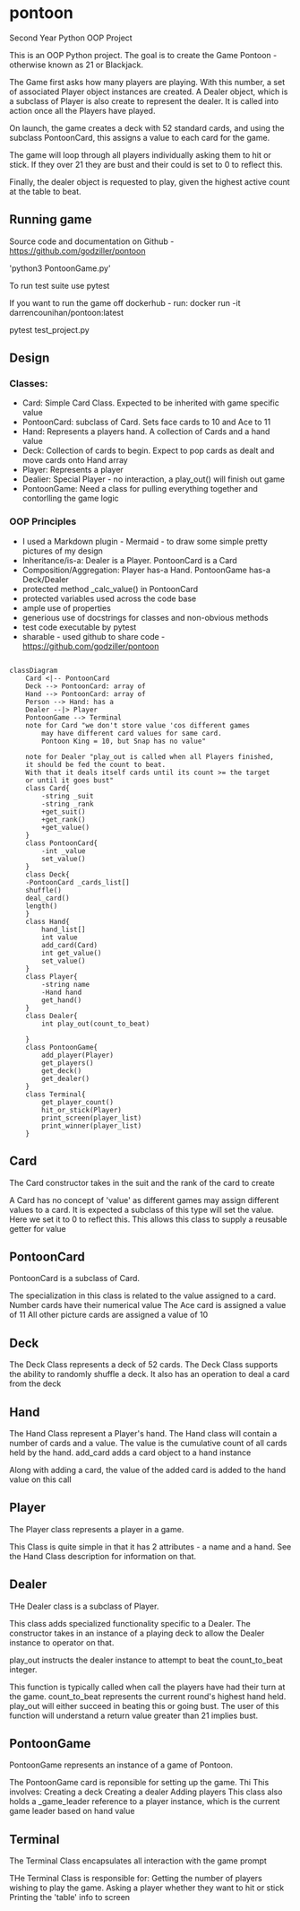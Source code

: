 # pontoon
Second Year Python OOP Project 

This is an OOP Python project. The goal is to create the Game Pontoon - otherwise known as 21 or Blackjack.

The Game first asks how many players are playing. With this number, a set of associated Player object instances are created.
A Dealer object, which is a subclass of Player is also create to represent the dealer. It is called into action once all the Players have played.

On launch, the game creates a deck with 52 standard cards, and using the subclass PontoonCard, this assigns a value to each card for the game.

The game will loop through all players individually asking them to hit or stick. If they over 21 they are bust and their could is set to 0 to reflect this.

Finally, the dealer object is requested to play, given the highest active count at the table to beat.

## Running game

Source code and documentation on Github - https://github.com/godziller/pontoon

'python3 PontoonGame.py'

To run test suite use pytest

If you want to run the game off dockerhub - run: docker run -it darrencounihan/pontoon:latest

pytest test_project.py
## Design
### Classes: 

* Card: Simple Card Class. Expected to be inherited with game specific value
* PontoonCard: subclass of Card. Sets face cards to 10 and Ace to 11
* Hand: Represents a players hand. A collection of Cards and a hand value
* Deck: Collection of cards to begin. Expect to pop cards as dealt and move cards onto Hand array
* Player: Represents a player
* Dealier: Special Player - no interaction, a play_out() will finish out game
* PontoonGame: Need a class for pulling everything together and contorlling the game logic

### OOP Principles

- I used a Markdown plugin - Mermaid - to draw some simple pretty pictures of my design
- Inheritance/is-a: Dealer is a Player. PontoonCard is a Card
- Composition/Aggregation: Player has-a Hand. PontoonGame has-a Deck/Dealer
- protected method _calc_value() in PontoonCard
- protected variables used across the code base
- ample use of properties
- generious use of docstrings for classes and non-obvious methods
- test code executable by pytest
- sharable - used github to share code - https://github.com/godziller/pontoon

```mermaid

classDiagram
    Card <|-- PontoonCard
    Deck --> PontoonCard: array of
    Hand --> PontoonCard: array of
    Person --> Hand: has a
    Dealer --|> Player
    PontoonGame --> Terminal
    note for Card "we don't store value 'cos different games
        may have different card values for same card.
        Pontoon King = 10, but Snap has no value"
        
    note for Dealer "play_out is called when all Players finished,
    it should be fed the count to beat.
    With that it deals itself cards until its count >= the target
    or until it goes bust"    
    class Card{
        -string _suit
        -string _rank
        +get_suit()
        +get_rank()
        +get_value()
    }
    class PontoonCard{
        -int _value
        set_value()
    }
    class Deck{
    -PontoonCard _cards_list[]
    shuffle()
    deal_card()
    length()
    }
    class Hand{
        hand_list[]
        int value
        add_card(Card)
        int get_value()
        set_value()
    }
    class Player{
        -string name
        -Hand hand
        get_hand()
    }
    class Dealer{
        int play_out(count_to_beat)
        
    }
    class PontoonGame{
        add_player(Player)
        get_players()
        get_deck()
        get_dealer()
    }  
    class Terminal{
        get_player_count()
        hit_or_stick(Player)
        print_screen(player_list)
        print_winner(player_list)
    }
```

## Card

   The Card constructor takes in the suit and the rank of the card to create

   A Card has no concept of 'value' as different games may assign different values to a card.
   It is expected a subclass of this type will set the value. Here we set it to 0 to reflect this.
   This allows this class to supply a reusable getter for value

## PontoonCard

PontoonCard is a subclass of Card.

The specialization in this class is related to the value assigned to a card.
Number cards have their numerical value
The Ace card is assigned a value of 11
All other picture cards are assigned a value of 10


## Deck

The Deck Class represents a deck of 52 cards.
The Deck Class supports the ability to randomly shuffle a deck. It also has an operation to deal a card from the deck

## Hand

The Hand Class represent a Player's hand.
The Hand class will contain a number of cards and a value. The value is the cumulative count of all cards held by the hand.
add_card adds a card object to a hand instance

Along with adding a card, the value of the added card is added to the hand value on this call

## Player

The Player class represents a player in a game.

This Class is quite simple in that it has 2 attributes - a name and a hand.
See the Hand Class description for information on that.

## Dealer

THe Dealer class is a subclass of Player.

This class adds specialized functionality specific to a Dealer.
The constructor takes in an instance of a playing deck to allow the Dealer instance to operator on that.

play_out instructs the dealer instance to attempt to beat the count_to_beat integer.

This function is typically called when call the players have had their turn at the game.
count_to_beat represents the current round's highest hand held.
play_out will either succeed in beating this or going bust.
The user of this function will understand a return value greater than 21 implies bust.

## PontoonGame

PontoonGame represents an instance of a game of Pontoon.

The PontoonGame card is reponsible for setting up the game. Thi
This involves:
Creating a deck
Creating a dealer
Adding players
This class also holds a _game_leader reference to a player instance, which is the current game leader based on hand value

## Terminal


The Terminal Class encapsulates all interaction with the game prompt

THe Terminal Class is responsible for:
Getting the number of players wishing to play the game.
Asking a player whether they want to hit or stick
Printing the 'table' info to screen


